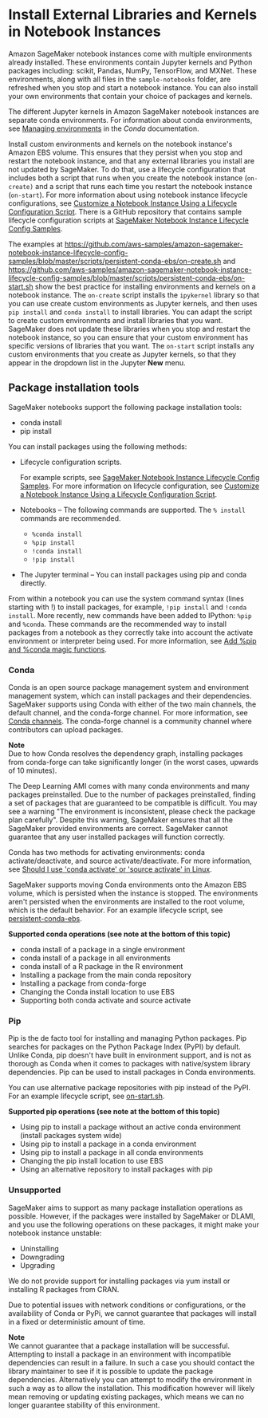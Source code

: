 # Install External Libraries and Kernels in Notebook Instances<a name="nbi-add-external"></a>

Amazon SageMaker notebook instances come with multiple environments already installed\. These environments contain Jupyter kernels and Python packages including: scikit, Pandas, NumPy, TensorFlow, and MXNet\. These environments, along with all files in the `sample-notebooks` folder, are refreshed when you stop and start a notebook instance\. You can also install your own environments that contain your choice of packages and kernels\.

The different Jupyter kernels in Amazon SageMaker notebook instances are separate conda environments\. For information about conda environments, see [Managing environments](https://conda.io/docs/user-guide/tasks/manage-environments.html) in the *Conda* documentation\.

Install custom environments and kernels on the notebook instance's Amazon EBS volume\. This ensures that they persist when you stop and restart the notebook instance, and that any external libraries you install are not updated by SageMaker\. To do that, use a lifecycle configuration that includes both a script that runs when you create the notebook instance \(`on-create)` and a script that runs each time you restart the notebook instance \(`on-start`\)\. For more information about using notebook instance lifecycle configurations, see [Customize a Notebook Instance Using a Lifecycle Configuration Script](notebook-lifecycle-config.md)\. There is a GitHub repository that contains sample lifecycle configuration scripts at [SageMaker Notebook Instance Lifecycle Config Samples](https://github.com/aws-samples/amazon-sagemaker-notebook-instance-lifecycle-config-samples)\.

The examples at [https://github\.com/aws\-samples/amazon\-sagemaker\-notebook\-instance\-lifecycle\-config\-samples/blob/master/scripts/persistent\-conda\-ebs/on\-create\.sh](https://github.com/aws-samples/amazon-sagemaker-notebook-instance-lifecycle-config-samples/blob/master/scripts/persistent-conda-ebs/on-create.sh) and [https://github\.com/aws\-samples/amazon\-sagemaker\-notebook\-instance\-lifecycle\-config\-samples/blob/master/scripts/persistent\-conda\-ebs/on\-start\.sh](https://github.com/aws-samples/amazon-sagemaker-notebook-instance-lifecycle-config-samples/blob/master/scripts/persistent-conda-ebs/on-start.sh) show the best practice for installing environments and kernels on a notebook instance\. The `on-create` script installs the `ipykernel` library so that you can use create custom environments as Jupyter kernels, and then uses `pip install` and `conda install` to install libraries\. You can adapt the script to create custom environments and install libraries that you want\. SageMaker does not update these libraries when you stop and restart the notebook instance, so you can ensure that your custom environment has specific versions of libraries that you want\. The `on-start` script installs any custom environments that you create as Jupyter kernels, so that they appear in the dropdown list in the Jupyter **New** menu\.

## Package installation tools<a name="nbi-add-external-tools"></a>

SageMaker notebooks support the following package installation tools:
+ conda install
+ pip install

You can install packages using the following methods:
+ Lifecycle configuration scripts\.

  For example scripts, see [SageMaker Notebook Instance Lifecycle Config Samples](https://github.com/aws-samples/amazon-sagemaker-notebook-instance-lifecycle-config-samples)\. For more information on lifecycle configuration, see [Customize a Notebook Instance Using a Lifecycle Configuration Script](https://docs.aws.amazon.com/notebook-lifecycle-config.html)\.
+ Notebooks – The following commands are supported\. The `% install` commands are recommended\.
  + `%conda install`
  + `%pip install`
  + `!conda install`
  + `!pip install`
+ The Jupyter terminal – You can install packages using pip and conda directly\.

From within a notebook you can use the system command syntax \(lines starting with \!\) to install packages, for example, `!pip install` and `!conda install`\. More recently, new commands have been added to IPython: `%pip` and `%conda`\. These commands are the recommended way to install packages from a notebook as they correctly take into account the activate environment or interpreter being used\. For more information, see [Add %pip and %conda magic functions](https://github.com/ipython/ipython/pull/11524)\.

### Conda<a name="nbi-add-external-tools-conda"></a>

Conda is an open source package management system and environment management system, which can install packages and their dependencies\. SageMaker supports using Conda with either of the two main channels, the default channel, and the conda\-forge channel\. For more information, see [Conda channels](https://docs.conda.io/projects/conda/en/latest/user-guide/concepts/channels.html)\. The conda\-forge channel is a community channel where contributors can upload packages\.

**Note**  
Due to how Conda resolves the dependency graph, installing packages from conda\-forge can take significantly longer \(in the worst cases, upwards of 10 minutes\)\.

The Deep Learning AMI comes with many conda environments and many packages preinstalled\. Due to the number of packages preinstalled, finding a set of packages that are guaranteed to be compatible is difficult\. You may see a warning "The environment is inconsistent, please check the package plan carefully"\. Despite this warning, SageMaker ensures that all the SageMaker provided environments are correct\. SageMaker cannot guarantee that any user installed packages will function correctly\.

Conda has two methods for activating environments: conda activate/deactivate, and source activate/deactivate\. For more information, see [Should I use 'conda activate' or 'source activate' in Linux](https://stackoverflow.com/questions/49600611/python-anaconda-should-i-use-conda-activate-or-source-activate-in-linux)\.

SageMaker supports moving Conda environments onto the Amazon EBS volume, which is persisted when the instance is stopped\. The environments aren't persisted when the environments are installed to the root volume, which is the default behavior\. For an example lifecycle script, see [persistent\-conda\-ebs](https://github.com/aws-samples/amazon-sagemaker-notebook-instance-lifecycle-config-samples/tree/master/scripts/persistent-conda-ebs)\.

**Supported conda operations \(see note at the bottom of this topic\)**
+ conda install of a package in a single environment
+ conda install of a package in all environments
+ conda install of a R package in the R environment
+ Installing a package from the main conda repository
+ Installing a package from conda\-forge
+ Changing the Conda install location to use EBS
+ Supporting both conda activate and source activate

### Pip<a name="nbi-add-external-tools-pip"></a>

Pip is the de facto tool for installing and managing Python packages\. Pip searches for packages on the Python Package Index \(PyPI\) by default\. Unlike Conda, pip doesn't have built in environment support, and is not as thorough as Conda when it comes to packages with native/system library dependencies\. Pip can be used to install packages in Conda environments\.

You can use alternative package repositories with pip instead of the PyPI\. For an example lifecycle script, see [on\-start\.sh](https://github.com/aws-samples/amazon-sagemaker-notebook-instance-lifecycle-config-samples/blob/master/scripts/add-pypi-repository/on-start.sh)\.

**Supported pip operations \(see note at the bottom of this topic\)**
+ Using pip to install a package without an active conda environment \(install packages system wide\)
+ Using pip to install a package in a conda environment
+ Using pip to install a package in all conda environments
+ Changing the pip install location to use EBS
+ Using an alternative repository to install packages with pip

### Unsupported<a name="nbi-add-external-tools-misc"></a>

SageMaker aims to support as many package installation operations as possible\. However, if the packages were installed by SageMaker or DLAMI, and you use the following operations on these packages, it might make your notebook instance unstable:
+ Uninstalling
+ Downgrading
+ Upgrading

We do not provide support for installing packages via yum install or installing R packages from CRAN\.

Due to potential issues with network conditions or configurations, or the availability of Conda or PyPi, we cannot guarantee that packages will install in a fixed or deterministic amount of time\.

**Note**  
We cannot guarantee that a package installation will be successful\. Attempting to install a package in an environment with incompatible dependencies can result in a failure\. In such a case you should contact the library maintainer to see if it is possible to update the package dependencies\. Alternatively you can attempt to modify the environment in such a way as to allow the installation\. This modification however will likely mean removing or updating existing packages, which means we can no longer guarantee stability of this environment\.